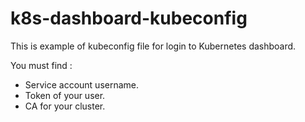 # k8s-dashboard-kubeconfig

This is example of kubeconfig file for login to Kubernetes dashboard.

You must find : 
- Service account username.
- Token of your user.
- CA for your cluster.

